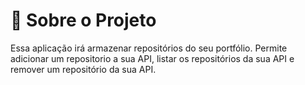 # 🚀 Sobre o Projeto 
 Essa aplicação irá armazenar repositórios do seu portfólio. Permite adicionar um repositorio a sua API, 
 listar os repositórios da sua API e remover um repositório da sua API.    
